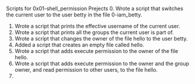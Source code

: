 Scripts for 0x01-shell_permission Prejects
0. Wrote a script that switches the current user to the user betty in the file 0-iam_betty.
1. Wrote a script that prints the effective username of the current user.
2. Wrote a script that prints all the groups the current user is part of.
3. Wrote a script that changes the owner of the file hello to the user betty.
4. Added a script that creates an empty file called hello.
5. Wrote a script that adds execute permission to the owner of the file hello.
6. Wrote a script that adds execute permission to the owner and the group owner, and read permission to other users, to the file hello.
7. 
